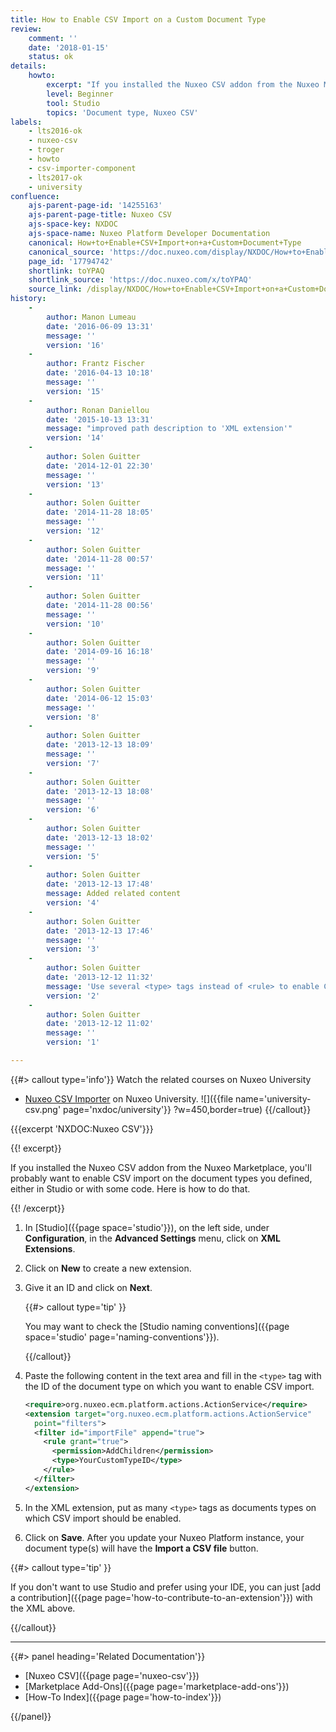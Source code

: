 ```yaml
---
title: How to Enable CSV Import on a Custom Document Type
review:
    comment: ''
    date: '2018-01-15'
    status: ok
details:
    howto:
        excerpt: "If you installed the Nuxeo CSV addon from the Nuxeo Marketplace, you'll probably want to enable CSV import on the document types you defined. Here is how to do that."
        level: Beginner
        tool: Studio
        topics: 'Document type, Nuxeo CSV'
labels:
    - lts2016-ok
    - nuxeo-csv
    - troger
    - howto
    - csv-importer-component
    - lts2017-ok
    - university
confluence:
    ajs-parent-page-id: '14255163'
    ajs-parent-page-title: Nuxeo CSV
    ajs-space-key: NXDOC
    ajs-space-name: Nuxeo Platform Developer Documentation
    canonical: How+to+Enable+CSV+Import+on+a+Custom+Document+Type
    canonical_source: 'https://doc.nuxeo.com/display/NXDOC/How+to+Enable+CSV+Import+on+a+Custom+Document+Type'
    page_id: '17794742'
    shortlink: toYPAQ
    shortlink_source: 'https://doc.nuxeo.com/x/toYPAQ'
    source_link: /display/NXDOC/How+to+Enable+CSV+Import+on+a+Custom+Document+Type
history:
    -
        author: Manon Lumeau
        date: '2016-06-09 13:31'
        message: ''
        version: '16'
    -
        author: Frantz Fischer
        date: '2016-04-13 10:18'
        message: ''
        version: '15'
    -
        author: Ronan Daniellou
        date: '2015-10-13 13:31'
        message: "improved path description to 'XML extension'"
        version: '14'
    -
        author: Solen Guitter
        date: '2014-12-01 22:30'
        message: ''
        version: '13'
    -
        author: Solen Guitter
        date: '2014-11-28 18:05'
        message: ''
        version: '12'
    -
        author: Solen Guitter
        date: '2014-11-28 00:57'
        message: ''
        version: '11'
    -
        author: Solen Guitter
        date: '2014-11-28 00:56'
        message: ''
        version: '10'
    -
        author: Solen Guitter
        date: '2014-09-16 16:18'
        message: ''
        version: '9'
    -
        author: Solen Guitter
        date: '2014-06-12 15:03'
        message: ''
        version: '8'
    -
        author: Solen Guitter
        date: '2013-12-13 18:09'
        message: ''
        version: '7'
    -
        author: Solen Guitter
        date: '2013-12-13 18:08'
        message: ''
        version: '6'
    -
        author: Solen Guitter
        date: '2013-12-13 18:02'
        message: ''
        version: '5'
    -
        author: Solen Guitter
        date: '2013-12-13 17:48'
        message: Added related content
        version: '4'
    -
        author: Solen Guitter
        date: '2013-12-13 17:46'
        message: ''
        version: '3'
    -
        author: Solen Guitter
        date: '2013-12-12 11:32'
        message: 'Use several <type> tags instead of <rule> to enable CSV import on several doc types'
        version: '2'
    -
        author: Solen Guitter
        date: '2013-12-12 11:02'
        message: ''
        version: '1'

---
```

{{#> callout type='info'}}
Watch the related courses on Nuxeo University
- [Nuxeo CSV Importer](https://university.nuxeo.com/learn/public/course/view/elearning/89/nuxeo-csv-importer) on Nuxeo University.
![]({{file name='university-csv.png' page='nxdoc/university'}} ?w=450,border=true)
{{/callout}}

{{{excerpt 'NXDOC:Nuxeo CSV'}}}

{{! excerpt}}

If you installed the Nuxeo CSV addon from the Nuxeo Marketplace, you'll probably want to enable CSV import on the document types you defined, either in Studio or with some code. Here is how to do that.

{{! /excerpt}}

1.  In [Studio]({{page space='studio'}}), on the left side, under **Configuration**, in the **Advanced Settings** menu, click on **XML Extensions**.
2.  Click on **New** to create a new extension.
3.  Give it an ID and click on **Next**.

    {{#> callout type='tip' }}

    You may want to check the [Studio naming conventions]({{page space='studio' page='naming-conventions'}}).

    {{/callout}}
4.  Paste the following content in the text area and fill in the&nbsp;`<type>` tag with the ID of the document type on which you want to enable CSV import.

    ```xml
    <require>org.nuxeo.ecm.platform.actions.ActionService</require>
    <extension target="org.nuxeo.ecm.platform.actions.ActionService"
      point="filters">
      <filter id="importFile" append="true">
        <rule grant="true">
          <permission>AddChildren</permission>
          <type>YourCustomTypeID</type>
        </rule>
      </filter>
    </extension>
    ```

5.  In the XML extension, put as many `<type>` tags as documents types on which CSV import should be enabled.
6.  Click on **Save**.
    After you update your Nuxeo Platform instance, your document type(s) will have the **Import a CSV file** button.

{{#> callout type='tip' }}

If you don't want to use Studio and prefer using your IDE, you can just [add a contribution]({{page page='how-to-contribute-to-an-extension'}}) with the XML above.

{{/callout}}
* * *

<div class="row" data-equalizer data-equalize-on="medium"><div class="column medium-6">{{#> panel heading='Related Documentation'}}

- [Nuxeo CSV]({{page page='nuxeo-csv'}})
- [Marketplace Add-Ons]({{page page='marketplace-add-ons'}})
- [How-To Index]({{page page='how-to-index'}})

{{/panel}}</div><div class="column medium-6">

&nbsp;

</div></div>

